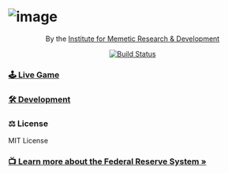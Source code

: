 # ![image](https://user-images.githubusercontent.com/156824/131147046-25e04d99-af7b-4847-857b-1e4389fc47fd.png)

<p align="center">
    By the <a href="https://memetic.institute" target="_blank">Institute for Memetic Research & Development</a>
</p>

<p align="center">
    <a href="https://travis-ci.org/memetic-institute/The-Fed" target="_blank">
        <img src="https://travis-ci.org/memetic-institute/The-Fed.svg" alt="Build Status" />
    </a>
</p>

### [🕹 Live Game](https://thefed.app)

### [🛠 Development](docs/Development.md)

### ⚖️ License

MIT License

### [📺 Learn more about the Federal Reserve System »](https://youtu.be/mQUhJTxK5mA?t=138)
